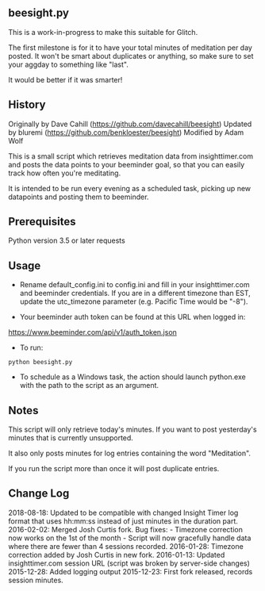 beesight.py 
-------------

This is a work-in-progress to make this suitable for Glitch.

The first milestone is for it to have your total minutes of meditation per day posted.  It won't be smart about duplicates or anything, so make sure to set your aggday to something like "last".

It would be better if it was smarter!
 
History
-------
Originally by Dave Cahill (https://github.com/davecahill/beesight) 
Updated by bluremi (https://github.com/benkloester/beesight)
Modified by Adam Wolf 

This is a small script which retrieves meditation data from insighttimer.com and posts the data points to your beeminder goal, so that you can easily track how often you're meditating.

It is intended to be run every evening as a scheduled task, picking up new datapoints and posting them to beeminder.

Prerequisites
--------------
Python version 3.5 or later
requests

Usage
---------

- Rename default_config.ini to config.ini and fill in your insighttimer.com and beeminder credentials. If you are in a different timezone than EST,
  update the utc_timezone parameter (e.g. Pacific Time would be "-8").

- Your beeminder auth token can be found at this URL when logged in:

https://www.beeminder.com/api/v1/auth_token.json

- To run:
```
python beesight.py
```

- To schedule as a Windows task, the action should launch python.exe with the path to the script as an argument.

Notes
------
This script will only retrieve today's minutes. If you want to post yesterday's minutes that is currently unsupported.

It also only posts minutes for log entries containing the word "Meditation". 

If you run the script more than once it will post duplicate entries.

Change Log
------

2018-08-18: Updated to be compatible with changed Insight Timer log format that uses hh:mm:ss instead of just minutes in the duration part.
2016-02-02: Merged Josh Curtis fork. Bug fixes:
            - Timezone correction now works on the 1st of the month
			      - Script will now gracefully handle data where there are fewer than 4 sessions recorded.
2016-01-28: Timezone correction added by Josh Curtis in new fork.
2016-01-13: Updated insighttimer.com session URL (script was broken by server-side changes)
2015-12-28: Added logging output
2015-12-23: First fork released, records session minutes.

